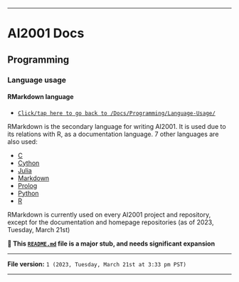 
***

# AI2001 Docs

## Programming

### Language usage

#### RMarkdown language

- [`Click/tap here to go back to /Docs/Programming/Language-Usage/`](/Docs/Programming/Language-Usage/)

RMarkdown is the secondary language for writing AI2001. It is used due to its relations with R, as a documentation language. 7 other languages are also used:

- [C](/Docs/Programming/Language-Usage/C/)
- [Cython](/Docs/Programming/Language-Usage/Cython/)
- [Julia](/Docs/Programming/Language-Usage/Julia/)
- [Markdown](/Docs/Programming/Language-Usage/Markdown/)
- [Prolog](/Docs/Programming/Language-Usage/Prolog/)
- [Python](/Docs/Programming/Language-Usage/Python/)
- [R](/Docs/Programming/Language-Usage/R/)

RMarkdown is currently used on every AI2001 project and repository, except for the documentation and homepage repositories (as of 2023, Tuesday, March 21st)

**🌱️ This [`README.md`](/Programming/Language-Usage/RMarkdown/README.md) file is a major stub, and needs significant expansion**

***

**File version:** `1 (2023, Tuesday, March 21st at 3:33 pm PST)`

***
